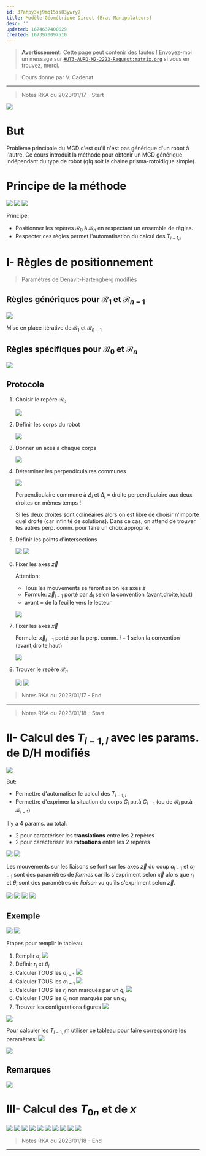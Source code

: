 ```yaml
---
id: 37ahpy3xj9mq15is83ywry7
title: Modèle Géométrique Direct (Bras Manipulateurs)
desc: ''
updated: 1674637400629
created: 1673970097510
---
```


> **Avertissement:**
Cette page peut contenir des fautes ! Envoyez-moi un message sur [`#UT3-AURO-M2-2223-Request:matrix.org`](https://matrix.to/#/#UT3-AURO-M2-2223-Request:matrix.org) si vous en trouvez, merci.

> Cours donné par V. Cadenat

---

> Notes RKA du 2023/01/17 - Start



![](/assets/images/B3.RIA.CM.MGD.Slide-01.png)

# But

Problème principale du MGD c'est qu'il n'est pas générique d'un robot à l'autre.
Ce cours introduit la méthode pour obtenir un MGD générique indépendant du type de robot (qlq soit la chaine prisma-rotoidique simple).

# Principe de la méthode

![](/assets/images/B3.RIA.CM.MGD.Slide-02.png)
![](/assets/images/B3.RIA.CM.MGD.Slide-03.png)
![](/assets/images/B3.RIA.CM.MGD.Slide-05.png)

Principe:
- Positionner les repères $\mathcal{R}_0$ à $\mathcal{R}_n$ en respectant un ensemble de règles.
- Respecter ces règles permet l'automatisation du calcul des $T_{i-1,i}$

# I- Règles de positionnement

> Paramètres de Denavit-Hartengberg modifiés

## Règles génériques pour $\mathcal{R}_1$ et $\mathcal{R}_{n-1}$

![](/assets/images/B3.RIA.CM.MGD.Slide-06.png)

Mise en place itérative de $\mathcal{R}_1$ et $\mathcal{R}_{n-1}$

## Règles spécifiques pour $\mathcal{R}_0$ et $\mathcal{R}_n$

![](/assets/images/B3.RIA.CM.MGD.Slide-07.png)

## Protocole

1. Choisir le repère $\mathcal{R}_0$

    ![](/assets/images/B3.RIA.BB20230117-01.png)

2. Définir les corps du robot

    ![](/assets/images/B3.RIA.BB20230117-02.png)

3. Donner un axes à chaque corps

    ![](/assets/images/B3.RIA.BB20230117-03.png)

4. Déterminer les perpendiculaires communes

    ![](/assets/images/B3.RIA.BB20230117-04.png)

    Perpendiculaire commune à $\Delta_i$ et $\Delta_j$ = droite perpendiculaire aux deux droites en mêmes temps !

    Si les deux droites sont colinéaires alors on est libre de choisir n'importe quel droite (car infinité de solutions). Dans ce cas, on attend de trouver les autres perp. comm. pour faire un choix approprié.

5. Définir les points d'intersections

    ![](/assets/images/B3.RIA.BB20230117-05.png)
    ![](/assets/images/B3.RIA.BB20230117-06.png)

6. Fixer les axes $\overrightarrow{z}$

    Attention:
    - Tous les mouvements se feront selon les axes $z$
    - Formule: $\overrightarrow{z}_{i-1}$ porté par $\Delta_i$ selon la convention (avant,droite,haut)
    - avant = de la feuille vers le lecteur

    ![](/assets/images/B3.RIA.BB20230117-07.png)

7. Fixer les axes $\overrightarrow{x}$

    Formule: $\overrightarrow{x}_{i-1}$ porté par la perp. comm. $i-1$ selon la convention (avant,droite,haut)

    ![](/assets/images/B3.RIA.BB20230117-08.png)

8. Trouver le repère $\mathcal{R}_n$

    ![](/assets/images/B3.RIA.BB20230117-09.png)
    ![](/assets/images/B3.RIA.BB20230117-10.png)



> Notes RKA du 2023/01/17 - End

---

> Notes RKA du 2023/01/18 - Start



# II- Calcul des $T_{i-1,i}$ avec les params. de D/H modifiés

![](/assets/images/B3.RIA.CM.MGD.Slide-08.png)

But:
- Permettre d'automatiser le calcul des $T_{i-1,i}$
- Permettre d'exprimer la situation du corps $C_i$ p.r.à $C_{i-1}$ (ou de $\mathcal{R}_i$ p.r.à $\mathcal{R}_{i-1}$)

Il y a 4 params. au total:
- 2 pour caractériser les **translations** entre les 2 repères
- 2 pour caractériser les **ratoations** entre les 2 repères

![](/assets/images/B3.RIA.CM.BB20230118-01.png)
![](/assets/images/B3.RIA.CM.MGD.Slide-09.png)

Les mouvements sur les liaisons se font sur les axes $\overrightarrow{z}$ du coup $a_{i-1}$ et $\alpha_{i-1}$ sont des paramètres de _formes_ car ils s'expriment selon $\overrightarrow{x}$ alors que $r_{i}$ et $\theta_{i}$ sont des paramètres de _liaison_ vu qu'ils s'expriment selon $\overrightarrow{z}$.

![](/assets/images/B3.RIA.CM.MGD.Slide-10.png)
![](/assets/images/B3.RIA.CM.BB20230118-02.png)
![](/assets/images/B3.RIA.CM.MGD.Slide-11.png)
![](/assets/images/B3.RIA.CM.MGD.Slide-12.png)

## Exemple

![](/assets/images/B3.RIA.CM.MGD.Slide-20.png)
![](/assets/images/B3.RIA.CM.BB20230118-03.png)

Etapes pour remplir le tableau:
1. Remplir $\sigma_i$
    ![](/assets/images/B3.RIA.CM.BB20230118-04.png)
2. Définir $r_i$ et $\theta_i$
3. Calculer TOUS les $a_{i-1}$
    ![](/assets/images/B3.RIA.CM.BB20230118-05.png)
4. Calculer TOUS les $\alpha_{i-1}$
    ![](/assets/images/B3.RIA.CM.BB20230118-06.png)
5. Calculer TOUS les $r_i$ non marqués par un $q_i$
    ![](/assets/images/B3.RIA.CM.BB20230118-07.png)
6. Calculer TOUS les $\theta_i$ non marqués par un $q_i$
7. Trouver les configurations figures
    ![](/assets/images/B3.RIA.CM.BB20230118-08.png)

<!-- ![](/assets/images/B3.RIA.CM.MGD.Slide-21.png) -->
![](/assets/images/B3.RIA.CM.MGD.Slide-22.png)

Pour calculer les $T_{i-1,i}$m utiliser ce tableau pour faire correspondre les paramètres:
![](/assets/images/B3.RIA.CM.BB20230118-09.png)

![](/assets/images/B3.RIA.CM.MGD.Slide-23.png)

## Remarques

![](/assets/images/B3.RIA.CM.MGD.Slide-24.png)

# III- Calcul des $T_{0n}$ et de $x$

![](/assets/images/B3.RIA.CM.BB20230118-10.png)
![](/assets/images/B3.RIA.CM.MGD.Slide-25.png)
![](/assets/images/B3.RIA.CM.MGD.Slide-26.png)
![](/assets/images/B3.RIA.CM.MGD.Slide-27.png)
![](/assets/images/B3.RIA.CM.MGD.Slide-28.png)
![](/assets/images/B3.RIA.CM.MGD.Slide-29.png)
![](/assets/images/B3.RIA.CM.MGD.Slide-30.png)
![](/assets/images/B3.RIA.CM.MGD.Slide-31.png)
![](/assets/images/B3.RIA.CM.BB20230118-11.png)
![](/assets/images/B3.RIA.CM.BB20230118-12.png)



> Notes RKA du 2023/01/18 - End

---